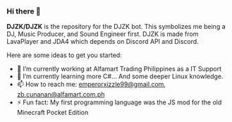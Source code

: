 ### Hi there 👋


**DJZK/DJZK** is the repository for the DJZK bot. This symbolizes me being a DJ, Music Producer, and Sound Engineer first.
DJZK is made from LavaPlayer and JDA4 which depends on Discord API and Discord.

Here are some ideas to get you started:

- 🔭 I’m currently working at Alfamart Trading Philippines as a IT Support
- 🌱 I’m currently learning more C#... And some deeper Linux knowledge.
- 📫 How to reach me: emperorxizzle99@gmail.com, zb.cunanan@alfamart.com.ph
- ⚡ Fun fact: My first programming language was the JS mod for the old Minecraft Pocket Edition
